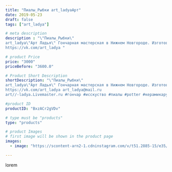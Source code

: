 ```yaml
---
title: "Пиалы_Рыбки art_ladyaАрт"
date: 2019-05-23
draft: false
tags: ["art_ladya"]

# meta description
description : "\"Пиалы_Рыбки\" 
art_ladya\"Арт Ладья\" Гончарная мастерская в Нижнем Новгороде. Изготовление керамики и мастер//-классы по обучению. 
https://vk.com/art_ladya "

# product Price
price: "3000"
priceBefore: "3600.0"

# Product Short Description
shortDescription: "\"Пиалы_Рыбки\" 
art_ladya\"Арт Ладья\" Гончарная мастерская в Нижнем Новгороде. Изготовление керамики и мастер//-классы по обучению. 
https://vk.com/art_ladya art_ladya@mail.ru 
art//-ladya.Livemaster.ru #гончар #исскуство #пиалы #potter #керамикаручнаяработа #denseforest #керамиканазаказ #handmade #bowls #керамика #гончарнаяпосуда #эксклюзивнаякерамика #dishes #decor #ceramicar #claygoods #teabowls #earthenware #ceramic #design #beauty #magic #restaurant #ceramicart #tea #glass #clay #авторскаякерамика #рыбка #fish"

#product ID
productID: "BxzACr2gVDv"

# type must be "products"
type: "products"

# product Images
# first image will be shown in the product page
images:
  - image: "https://scontent-arn2-1.cdninstagram.com/v/t51.2885-15/e35/60316864_2270464386552518_1527413589136399779_n.jpg?se=7&tp=1&_nc_ht=scontent-arn2-1.cdninstagram.com&_nc_cat=102&_nc_ohc=1t84tInjTTkAX8T5xuW&ccb=7-4&oh=b495196fd911494c95ac7094342fc16a&oe=6083DB65&_nc_sid=86f79a&ig_cache_key=MjA0OTk4MjQzOTkwODAwNDA3OQ%3D%3D.2-ccb7-4"

---
```

lorem
